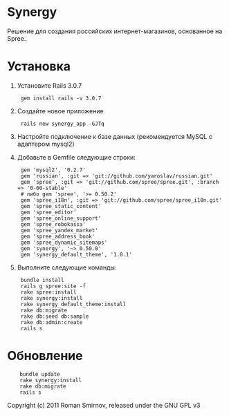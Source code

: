 Synergy
=======

Решение для создания российских интернет-магазинов, основанное на Spree.


Установка
=========

1. Установите Rails 3.0.7
    
        gem install rails -v 3.0.7
    
1. Создайте новое приложение
    
        rails new synergy_app -GJTq
    
1. Настройте подключение к базе данных (рекомендуется MySQL с адаптером mysql2)
1. Добавьте в Gemfile следующие строки:
    
        gem 'mysql2', '0.2.7'
        gem 'russian', :git => 'git://github.com/yaroslav/russian.git'
        gem 'spree', :git => 'git://github.com/spree/spree.git', :branch => '0-60-stable' 
        # либо gem 'spree', '>= 0.50.2'
        gem 'spree_i18n', :git => 'git://github.com/spree/spree_i18n.git'
        gem 'spree_static_content'
        gem 'spree_editor'
        gem 'spree_online_support'
        gem 'spree_robokassa'
        gem 'spree_yandex_market'
        gem 'spree_address_book'
        gem 'spree_dynamic_sitemaps'
        gem 'synergy', '~> 0.50.0'
        gem 'synergy_default_theme', '1.0.1'
    
1. Выполните следующие команды:
    
        bundle install
        rails g spree:site -f
        rake spree:install
        rake synergy:install
        rake synergy_default_theme:install
        rake db:migrate
        rake db:seed db:sample
        rake db:admin:create
        rails s


Обновление
==========

        bundle update
        rake synergy:install
        rake db:migrate
        rails s
    

Copyright (c) 2011 Roman Smirnov, released under the GNU GPL v3
